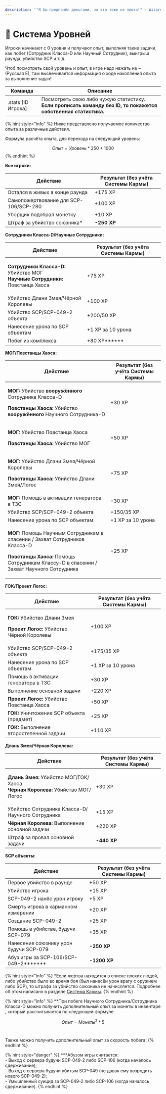 ```yaml
---
description: '"Я бы предпочёл деньгами, но это тоже не плохо!" - Wizardry 8 (Перевод "Бука")'
---
```


# 💎 Система Уровней

Игроки начинают с 0 уровня и получают опыт, выполняя такие задачи, как побег (Сотрудник Класса-D или Научный Сотрудник), выигрыш раунда, убийство SCP и т. д.

Чтоб посмотреть свой уровень и опыт, в игре надо нажать на \~ (Русская Ё), там высвечивается информация о ходе накопления опыта за выполнение задач!

| Команда             | Описание                                                                                                       |
| ------------------- | -------------------------------------------------------------------------------------------------------------- |
| .stats \[ID Игрока] | Посмотреть свою либо чужую статистику. **Если прописать команду без ID, то покажется собственная статистика.** |

{% hint style="info" %}
Ниже представлено получаемое количество опыта за различные действия.

Формула расчёта опыта, для перехода на следующий уровень:

$$Опыт = Уровень * 250 + 1000$$​
{% endhint %}

**Все игроки:**

| Действие                              | Результат (без учёта Системы Кармы) |
| ------------------------------------- | ----------------------------------- |
| Остался в живых в конце раунда        | +175 XP                             |
| Самопожертвование для SCP-106/SCP-280 | +100 XP                             |
| Уборщик подобрал монетку              | +10 XP                              |
| Штраф за убийство союзника\*          | **-250 XP**                         |

**Сотрудники Класса-D/Научные Сотрудники:**

| Действие                                                                                                          | Результат (без учёта Системы Кармы) |
| ----------------------------------------------------------------------------------------------------------------- | ----------------------------------- |
| <p><strong>Сотрудники Класса-D:</strong> Убийство МОГ<br><strong>Научные Сотрудники:</strong> Повстанца Хаоса</p> | +75 XP                              |
| Убийство Длани Змея/Чёрной Королевы                                                                               | +100 XP                             |
| Убийство SCP/SCP-049-2 объекта                                                                                    | +200/50 XP                          |
| Нанесение урона по SCP объектам                                                                                   | +1 ХР за 10 урона                   |
| Побег из комплекса                                                                                                | +80 XP**\*\***                      |

**МОГ/Повстанцы Хаоса:**

| Действие                                                                                                                                                                                                     | Результат (без учёта Системы Кармы) |
| ------------------------------------------------------------------------------------------------------------------------------------------------------------------------------------------------------------ | ----------------------------------- |
| <p><strong>МОГ:</strong> Убийство <strong>вооружённого</strong> Сотрудника Класса-D</p><p><strong>Повстанцы Хаоса:</strong> Убийство <strong>вооружённого</strong> Научного Сотрудника-D</p>                 | +30 XP                              |
| <p><strong>МОГ:</strong> Убийство Повстанца Хаоса</p><p><strong>Повстанцы Хаоса:</strong> Убийство МОГ</p>                                                                                                   | +50 XP                              |
| <p><strong>МОГ:</strong> Убийство Длани Змея/Чёрной Королевы</p><p><strong>Повстанцы Хаоса:</strong> Убийство Длани Змея/Логос</p>                                                                           | +75 XP                              |
| **МОГ:** Помощь в активации генератора в ТЗС                                                                                                                                                                 | +30 XP                              |
| Убийство SCP/SCP-049-2 объекта                                                                                                                                                                               | +150/35 XP                          |
| Нанесение урона по SCP объектам                                                                                                                                                                              | +1 ХР за 10 урона                   |
| <p><strong>МОГ:</strong> Помощь Научным Сотрудникам в спасении / Захват Сотрудников Класса-D</p><p><strong>Повстанцы Хаоса:</strong> Помощь Сотрудникам Классу-D в спасении / Захват Научного Сотрудника</p> | +25 XP                              |

**ГОК/Проект Логос:**

| Действие                                                                                                       | Результат (без учёта Системы Кармы) |
| -------------------------------------------------------------------------------------------------------------- | ----------------------------------- |
| <p><strong>ГОК:</strong> Убийство Длани Змея</p><p><strong>Проект Логос:</strong> Убийство Чёрной Королевы</p> | +100 XP                             |
| Убийство SCP/SCP-049-2 объекта                                                                                 | +175/35 XP                          |
| Нанесение урона по SCP объектам                                                                                | +1 ХР за 10 урона                   |
| Помощь в активации генератора в ТЗС                                                                            | +30 XP                              |
| Выполнение основной задачи                                                                                     | +220 XP                             |
| **Проект Логос:** Убийство Повстанца Хаоса                                                                     | +50 XP                              |
| **ГОК:** Уничтожение SCP объекта (предмет)                                                                     | +25 XP                              |
| **ГОК:** Выполнение второстепенной задачи                                                                      | +110 XP                             |

**Длань Змея/Чёрная Королева:**

| Действие                                                                                                           | Результат (без учёта Системы Кармы) |
| ------------------------------------------------------------------------------------------------------------------ | ----------------------------------- |
| <p><strong>Длань Змея:</strong> Убийство МОГ/ГОК/Хаоса<br><strong>Чёрная Королева:</strong> Убийство МОГ/Логос</p> | +30 XP                              |
| Убийство Сотрудника Класса-D/Научного Сотрудника                                                                   | +15 XP                              |
| **Чёрная Королева:** Выполнение основной задачи                                                                    | +220 XP                             |
| Штраф за провал основной задачи                                                                                    | **-440 XP**                         |

**SCP объекты:**

| Действие                                 | Результат (без учёта Системы Кармы) |
| ---------------------------------------- | ----------------------------------- |
| Первое убийство в раунде                 | +50 XP                              |
| Убийство игрока                          | +15 XP                              |
| SCP-049-2 нанёс урон игроку              | +5 XP                               |
| Смерть игрока в карманном измерении      | +20 XP                              |
| Создание SCP-049-2                       | +25 XP                              |
| Помощь в убийстве, будучи SCP-079        | +35 XP                              |
| Нанесение союзнику урон будучи SCP-079   | **-250 XP**                         |
| Абуз игры за SCP-106/SCP-049-2**\*\*\*** | **-1200 XP**                        |

{% hint style="info" %}
\*Если жертва находится в списке плохих людей, либо убийство было во время боя (был нанесён урон врагу с оружием либо SCP), то штрафа за убийство союзника не начисляется. Подробнее об этом написано в разделе [Система Кармы](karma-system.md).
{% endhint %}

{% hint style="info" %}
\*\*При побеге Научного Сотрудника/Сотрудника Класса-D можно получить дополнительный опыт за монеты в инвентаре , который рассчитывается по следующей формуле:

$$Опыт = Монеты ^ 2 * 5$$\
\
Также можно получить дополнительный опыт за скорость побега!&#x20;
{% endhint %}

{% hint style="danger" %}
\*\*\*Абузом игры считается:\
\- Выход с сервера будучи SCP-049-2 либо SCP-106 (когда началось сдерживание);\
\- Выход с сервера будучи убитым SCP-049 (не давая ему возродить нового SCP-049-2);\
\- Умышленный суицид за SCP-049-2 либо SCP-106 (когда началось сдерживание).
{% endhint %}
